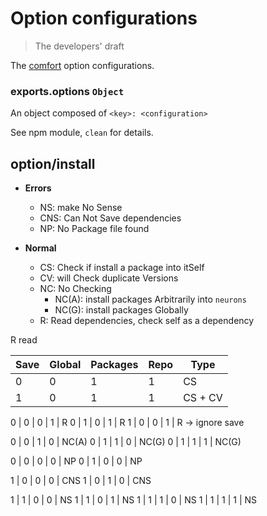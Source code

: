 # Option configurations

> The developers' draft

The [comfort](https://github.com/kaelzhang/node-comfort) option configurations. 

### exports.options `Object`

An object composed of `<key>: <configuration>`

See npm module, `clean` for details.


## option/install

- **Errors**
  - NS: make No Sense
  - CNS: Can Not Save dependencies
  - NP: No Package file found

- **Normal**
  - CS: Check if install a package into itSelf
  - CV: will Check duplicate Versions
  - NC: No Checking
    - NC(A): install packages Arbitrarily into `neurons`
    - NC(G): install packages Globally
  - R: Read dependencies, check self as a dependency

R read

Save | Global   | Packages | Repo | Type
---- | -------- | -------- | ---- | ----   
0    | 0        | 1        | 1    | CS
1    | 0        | 1        | 1    | CS + CV

0    | 0        | 0        | 1    | R
0    | 1        | 0        | 1    | R
1    | 0        | 0        | 1    | R -> ignore save

0    | 0        | 1        | 0    | NC(A)
0    | 1        | 1        | 0    | NC(G)
0    | 1        | 1        | 1    | NC(G)

0    | 0        | 0        | 0    | NP
0    | 1        | 0        | 0    | NP

1    | 0        | 0        | 0    | CNS
1    | 0        | 1        | 0    | CNS

1    | 1        | 0        | 0    | NS
1    | 1        | 0        | 1    | NS
1    | 1        | 1        | 0    | NS
1    | 1        | 1        | 1    | NS